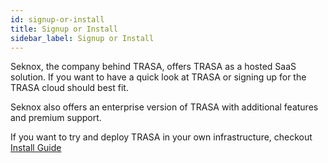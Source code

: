 ```yaml
---
id: signup-or-install
title: Signup or Install 
sidebar_label: Signup or Install
---
```


Seknox, the company behind TRASA, offers TRASA as a hosted SaaS solution. 
If you want to have a quick look at TRASA or signing up for the TRASA cloud should best fit.

Seknox also offers an enterprise version of TRASA with additional features and premium support.

If you want to try and deploy TRASA in your own infrastructure, checkout [Install Guide](https://www.trasa.io/docs/install/installation "Install Guide")
